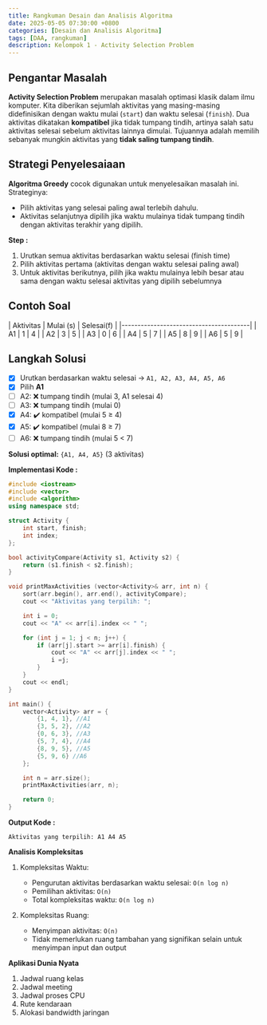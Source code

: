```yaml
---
title: Rangkuman Desain dan Analisis Algoritma
date: 2025-05-05 07:30:00 +0800
categories: [Desain dan Analisis Algoritma]
tags: [DAA, rangkuman]
description: Kelompok 1 - Activity Selection Problem
---
```


## Pengantar Masalah

**Activity Selection Problem** merupakan masalah optimasi klasik dalam ilmu komputer. Kita diberikan sejumlah aktivitas yang masing-masing didefinisikan dengan waktu mulai (`start`) dan waktu selesai (`finish`). Dua aktivitas dikatakan **kompatibel** jika tidak tumpang tindih, artinya salah satu aktivitas selesai sebelum aktivitas lainnya dimulai. Tujuannya adalah memilih sebanyak mungkin aktivitas yang **tidak saling tumpang tindih**.

## Strategi Penyelesaiaan

**Algoritma Greedy** cocok digunakan untuk menyelesaikan masalah ini. Strateginya:
- Pilih aktivitas yang selesai paling awal terlebih dahulu.
- Aktivitas selanjutnya dipilih jika waktu mulainya tidak tumpang tindih dengan aktivitas terakhir yang dipilih.

**Step :**
1. Urutkan semua aktivitas berdasarkan waktu selesai (finish time)
2. Pilih aktivitas pertama (aktivitas dengan waktu selesai paling awal)
3. Untuk aktivitas berikutnya, pilih jika waktu mulainya lebih besar atau sama dengan waktu selesai aktivitas yang dipilih sebelumnya

## Contoh Soal

|  Aktivitas  |  Mulai (s)  | Selesai(f) |
|----------------------------------------|
|      A1     |      1      |     4      |
|      A2     |      3      |     5      |
|      A3     |      0      |     6      |
|      A4     |      5      |     7      | 
|      A5     |      8      |     9      |
|      A6     |      5      |     9      |


## Langkah Solusi

- [x] Urutkan berdasarkan waktu selesai → `A1, A2, A3, A4, A5, A6`
- [x] Pilih **A1**
- [ ] A2: ❌ tumpang tindih (mulai 3, A1 selesai 4)
- [ ] A3: ❌ tumpang tindih (mulai 0)
- [x] A4: ✔️ kompatibel (mulai 5 ≥ 4)
- [x] A5: ✔️ kompatibel (mulai 8 ≥ 7)
- [ ] A6: ❌ tumpang tindih (mulai 5 < 7)
    
**Solusi optimal:** `{A1, A4, A5}` (3 aktivitas)

**Implementasi Kode :**
```cpp
#include <iostream>
#include <vector>
#include <algorithm>
using namespace std;

struct Activity {
    int start, finish;
    int index;
};

bool activityCompare(Activity s1, Activity s2) {
    return (s1.finish < s2.finish);
}

void printMaxActivities (vector<Activity>& arr, int n) {
    sort(arr.begin(), arr.end(), activityCompare);
    cout << "Aktivitas yang terpilih: ";

    int i = 0;
    cout << "A" << arr[i].index << " ";

    for (int j = 1; j < n; j++) {
        if (arr[j].start >= arr[i].finish) {
            cout << "A" << arr[j].index << " ";
            i =j;
        }
    }
    cout << endl;
}

int main() {
    vector<Activity> arr = {
        {1, 4, 1}, //A1
        {3, 5, 2}, //A2
        {0, 6, 3}, //A3
        {5, 7, 4}, //A4
        {8, 9, 5}, //A5
        {5, 9, 6} //A6
    };

    int n = arr.size();
    printMaxActivities(arr, n);

    return 0;
}
```
**Output Kode :**

`Aktivitas yang terpilih: A1 A4 A5`

**Analisis Kompleksitas**
1. Kompleksitas Waktu:
    - Pengurutan aktivitas berdasarkan waktu selesai: `O(n log n)`
    - Pemilihan aktivitas: `O(n)`
    - Total kompleksitas waktu: `O(n log n)`

2. Kompleksitas Ruang:
    - Menyimpan aktivitas: `O(n)`
    - Tidak memerlukan ruang tambahan yang signifikan selain untuk menyimpan input dan output

**Aplikasi Dunia Nyata**
1. Jadwal ruang kelas
2. Jadwal meeting
3. Jadwal proses CPU
4. Rute kendaraan
5. Alokasi bandwidth jaringan
